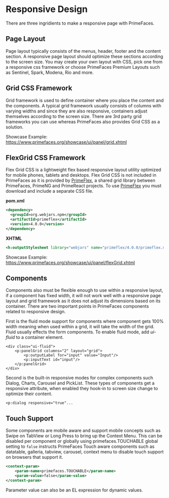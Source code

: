 # Responsive Design

There are three ingridients to make a responsive page with PrimeFaces.

## Page Layout
Page layout typically consists of the menus, header, footer and the content section. A responsive
page layout should optimize these sections according to the screen size. You may create your own
layout with CSS, pick one from a responsive css framework or choose PrimeFaces Premium
Layouts such as Sentinel, Spark, Modena, Rio and more.

## Grid CSS Framework
Grid framework is used to define container where you place the content and the components. A
typical grid framework usually consists of columns with varying widths and since they are also
responsive, containers adjust themselves according to the screen size. There are 3rd party grid
frameworks you can use whereas PrimeFaces also provides Grid CSS as a solution.

Showcase Example: https://www.primefaces.org/showcase/ui/panel/grid.xhtml

## FlexGrid CSS Framework
Flex Grid CSS is a lightweight flex based responsive layout utility optimized for mobile phones, 
tablets and desktops. Flex Grid CSS is not included in PrimeFaces as it is provided by [PrimeFlex](https://github.com/primefaces/primeflex), 
a shared grid library between PrimeFaces, PrimeNG and PrimeReact projects. To use [PrimeFlex](https://github.com/primefaces/primeflex) you must
download and include a separate CSS file.

**pom.xml**

```xml
<dependency>
  <groupId>org.webjars.npm</groupId>
  <artifactId>primeflex</artifactId>
  <version>4.0.0</version>
</dependency>
```

**XHTML**

```xml
<h:outputStylesheet library="webjars" name="primeflex/4.0.0/primeflex.min.css" />
```

Showcase Example: https://www.primefaces.org/showcase/ui/panel/flexGrid.xhtml

## Components
Components also must be flexible enough to use within a responsive layout, if a component has
fixed width, it will not work well with a responsive page layout and grid framework as it does not
adjust its dimensions based on its container. There are two important points in PrimeFaces
components related to responsive design.

First is the fluid mode support for components where component gets 100% width meaning when
used within a grid, it will take the width of the grid. Fluid usually effects the form components. To
enable fluid mode, add _ui-fluid_ to a container element.

```xhtml
<div class="ui-fluid">
    <p:panelGrid columns="2" layout="grid">
        <p:outputLabel for="input" value="Input"/>
        <p:inputText id="input"/>
    </p:panelGrid>
</div>
```
Second is the built-in responsive modes for complex components such Dialog, Charts, Carousel and
PickList. These types of components get a responsive attribute, when enabled they hook-in to
screen size change to optimize their content.

```xhtml
<p:dialog responsive="true"...
```

## Touch Support
Some components are mobile aware and support mobile concepts such as Swipe on TabView or Long Press to bring up the Context Menu.
This can be disabled per component or globally using primefaces.TOUCHABLE global setting to `false` instructs PrimeFaces Touch aware 
components such as datatable, galleria, tabview, carousel, context menu to disable touch support on browsers that support it.

```xml
<context-param>
    <param-name>primefaces.TOUCHABLE</param-name>
    <param-value>false</param-value>
</context-param>
```

Parameter value can also be an EL expression for dynamic values.

